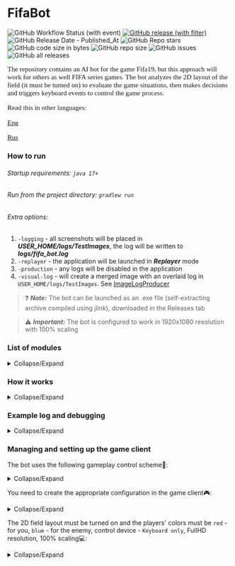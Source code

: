 # FifaBot

![GitHub Workflow Status (with event)](https://img.shields.io/github/actions/workflow/status/acdemeg/FifaBot/build_workflow.yml?logo=gradle&labelColor=292f35)
[![GitHub release (with filter)](https://img.shields.io/github/v/release/acdemeg/FifaBot?logo=github&labelColor=292f35)](https://github.com/acdemeg/FifaBot/releases)
![GitHub Release Date - Published_At](https://img.shields.io/github/release-date/acdemeg/FifaBot?labelColor=292f35)
![GitHub Repo stars](https://img.shields.io/github/stars/acdemeg/FifaBot?color=FFA500&labelColor=292f35)
![GitHub code size in bytes](https://img.shields.io/github/languages/code-size/acdemeg/FifaBot?color=DC143C&labelColor=292f35)
![GitHub repo size](https://img.shields.io/github/repo-size/acdemeg/FifaBot?color=008B8B&labelColor=292f35)
![GitHub issues](https://img.shields.io/github/issues-raw/acdemeg/FifaBot?color=DB7093&labelColor=292f35)
![GitHub all releases](https://img.shields.io/github/downloads/acdemeg/FifaBot/total?labelColor=292f35)

<!--suppress HtmlDeprecatedAttribute -->
<span style="font-family: 'Bebas Neue',serif; font-size: 1.1em;">
The repository contains an AI bot for the game Fifa19, but this approach will work for others as well
FIFA series games. The bot analyzes the 2D layout of the field (it must be turned on) to evaluate the game
situations, then makes decisions and triggers keyboard events to control the game process.

Read this in other languages: 

[Eng](./README.md)

[Rus](./README.ru.md)

</span>

### How to run

###### Startup requirements: `java 17+`

###### Run from the project directory: `gradlew run`

###### Extra options:

1. `-logging` - all screenshots will be placed in _**USER_HOME/logs/TestImages**_, the log will be written to _**logs/fifa_bot.log**_
2. `-replayer` - the application will be launched in **_Replayer_** mode
3. `-production` - any logs will be disabled in the application
4. `-visual-log` - will create a merged image with an overlaid log in `USER_HOME/logs/TestImages`. See [ImageLogProducer](src/main/java/org/bot/debug/ImageLogProducer.java)

>:question: **_Note:_** The bot can be launched as an .exe file (self-extracting archive compiled using jlink), downloaded in the Releases tab

>:warning: **_Important:_** The bot is configured to work in 1920x1080 resolution with 100% scaling

### List of modules

<details>
  <summary>Collapse/Expand</summary>

[Main](src/main/java/org/bot/Main.java) - entry point for the application, creation and initialization of basic objects

[ImageAnalysis](src/main/java/org/bot/ImageAnalysis.java) - the class analyzes the image of the field diagram

[GeometryUtils](src/main/java/org/bot/utils/GeometryUtils.java)- class provides helper
methods for 2D geometry

[ImageUtils](src/main/java/org/bot/utils/ImageUtils.java) - the class provides helper methods for
serialization/deserialization of game state to/from `.dat` file, getting image pixel color,
methods for organizing replay analysis, etc.

[GameInfo](src/main/java/org/bot/GameInfo.java) - data class that stores information about the current game
situations - coordinates of players, ball, active player, etc.

[GameHistory](src/main/java/org/bot/GameHistory.java) - class stores previous game states
and previous decisions

[GameAction](src/main/java/org/bot/GameAction.java) - class responsible for creating a game
actions (pass, hit, move, etc.)

[DecisionMaker](src/main/java/org/bot/DecisionMaker.java) - the class is responsible for making the best decision on
based on data from [`GameInfo`](src/main/java/org/bot/GameInfo.java)

[ActionProducer](src/main/java/org/bot/ActionProducer.java) - the class is responsible for generating device events
input. Currently only keyboard is available

[ImageLogProducer](src/main/java/org/bot/debug/ImageLogProducer.java) - the class creates a `full_game.png` image
displaying a visual log of the game. This is necessary for 
debugging purposes and analysis of the "replay" from `USER_HOME/logs/TestImages`

[ColorsEnum](src/main/java/org/bot/enums/ColorsEnum.java) - listing the color ranges for which
objects are identified during image analysis

[ControlsEnum](src/main/java/org/bot/enums/ColorsEnum.java) - listing possible game actions and their groups

[GameConstantsEnum](src/main/java/org/bot/enums/GameConstantsEnum.java) - stores static information
unchangeable over time (coordinates of the center of the field, penalty area, initial delay of actions, etc.)

[GeomEnum](src/main/java/org/bot/enums/GeomEnum.java) - stores auxiliary enumerations for defining directions
</details>

### How it works
<details>
  <summary>Collapse/Expand</summary>

The main game loop starts and the bot takes a screenshot of the field as `BufferedImage`, for example:soccer::

<p align="center">
    <img style="display: block; margin-left: auto; margin-right: auto; width: 60%" src="files/2027169000811800.png" alt="state_1">
</p>

The bot analyzed the screenshot and received the following information:

    playmates=[       opposites=[       activePlayer=[x=33,y=63] 
      [x=65,y=6]        [x=134,y=23]    ball=[x=36,y=64]
      [x=108,y=7]       [x=165,y=35]    isPlaymateBallPossession=true
      [x=117,y=49]      [x=165,y=61]    isShadingField=false
      [x=65,y=53]       [x=92,y=65]     isNobodyBallPossession=false
      [x=33,y=63]       [x=155,y=65]    playmateSide=LEFT_PLAYMATE_SIDE
      [x=140,y=67]      [x=214,y=73]
      [x=106,y=72]      [x=165,y=77]
      [x=82,y=94]       [x=141,y=81]
      [x=53,y=96]       [x=104,y=86]
      [x=65,y=134]      [x=165,y=103]
      [x=108,y=134]]    [x=138,y=118]]

Based on this information, a set of suitable actions was identified:

    [
      [
         controls=[MOVE_UP, MOVE_RIGHT, ATTACK_SHORT_PASS_HEADER],
         actionTargetPlayer=[x=65,y=53]
      ],
      [
         controls=[MOVE_RIGHT],
         actionTargetPlayer=[x=33,y=63]
      ], 
      [
         controls=[ATTACK_PROTECT_BALL],
         actionTargetPlayer=[x=33,y=63]
      ]
    ]

From a set of actions, the bot selects the highest priority:

    [
       controls=[MOVE_UP, MOVE_RIGHT, ATTACK_SHORT_PASS_HEADER],
       actionTargetPlayer=[x=65,y=53]
    ]

After executing the action, we get a new state:soccer::

<p align="center">
    <img style="display: block; margin-left: auto; margin-right: auto; width: 60%" src="files/2027169766038500.png" alt="state_2">
</p>

The bot performed the action correctly - gave a pass to the player who was in the upper right corner from
active player in the previous screenshot, then the cycle repeats.

</details>

### Example log and debugging

<details>
  <summary>Collapse/Expand</summary>

This is what part of the log looks like with the described states:file_folder::

<p align="center">
    <img style="display: block; margin-left: auto; margin-right: auto; width: 90%" src="files/log.png" alt="log">
</p>

For the purpose of debugging and analyzing the behavior of the bot, a class was written
[ImageLogProducer](src/main/java/org/bot/debug/ImageLogProducer.java)
allowing you to link a text log with an image of the game state.

An example of a visual log for the states described above:mag_right::

<p align="center">
    <img style="display: block; margin-left: auto; margin-right: auto; width: 90%" src="files/full_game.png" alt="full_game">
</p>

>:warning: **_Important:_** The `USER_HOME/logs/TestImages` folder should contain quite limited
> the number of images corresponding to a certain game interval, otherwise for
> [ImageLogProducer](src/main/java/org/bot/debug/ImageLogProducer.java) may not be enough
> RAM create too long final image

</details>

### Managing and setting up the game client

The bot uses the following gameplay control scheme:wrench::

<details>
  <summary>Collapse/Expand</summary>

**_SPRINT_** - `VK_E`

**_MOVE_UP_** - `VK_UP`

**_MOVE_DOWN_** - `VK_DOWN`

**_MOVE_LEFT_** - `VK_LEFT`

**_MOVE_RIGHT_** - `VK_RIGHT`

**_MOVE_UP_PAD_** - `VK_NUMPAD8`

**_MOVE_DOWN_PAD_** - `VK_NUMPAD2`

**_MOVE_LEFT_PAD_** - `VK_NUMPAD4`

**_MOVE_RIGHT_PAD_** - `VK_NUMPAD6`

**_TACTICS_** - `VK_J`

**_MENTALITY_LEFT_** - `VK_K`

**_MENTALITY_RIGHT_** - `VK_L`

**_CUSTOM_TACTICS_** - `VK_CAPS_LOCK`

**_SWITCH_FROM_GK_** - `VK_F`

**_ATTACK_THROUGH_BALL_** - `VK_A`

**_ATTACK_LOB_PASS_CROSS_HEADER_** - `VK_S`

**_ATTACK_SHOOT_VOLLEY_HEADER_** - `VK_W`

**_ATTACK_SHORT_PASS_HEADER_** - `VK_D`

**_ATTACK_PLAYER_RUN_MODIFIER_** - `VK_SPACE`

**_ATTACK_FINESSE_SHOT_MODIFIER_** - `VK_Q`

**_ATTACK_PROTECT_BALL_** - `VK_SHIFT`

**_DEFENCE_RUSH_GK_** - `VK_A`

**_DEFENCE_SLIDING_TACKLE_** - `VK_S`

**_DEFENCE_TACKLE_PUSH_OR_PULL_** - `VK_W`

**_DEFENCE_CONTAIN_** - `VK_D`

**_DEFENCE_CHANGE_PLAYER_** - `VK_SPACE`

**_DEFENCE_TEAMMATE_CONTAIN_** - `VK_Q`

**_DEFENCE_JOCKEY_** - `VK_SHIFT`

**_CHIP_SHOT_** - `VK_SPACE + VK_W`

**_FINESSE_SHOT_** - `VK_Q + VK_W`

**_LOW_SHOT_** - `VK_SPACE + VK_Q + VK_W`

**_THREADED_THROUGH_PASS_** - `VK_Q + VK_A`

**_LOBBED_THROUGH_PASS_** - `VK_SPACE + VK_A`

**_DRIVEN_LOB_PASS_CROSS_** - `VK_Q + VK_S`

**_HIGH_LOB_CROSS_** - `VK_SPACE + VK_S`

**_LOW_CROSS_** - `VK_S + VK_S`

**_SCOOP_LOB_** - `VK_SHIFT + VK_S`

**_CANCEL_** - `VK_SHIFT + VK_E`

**_FLAIR_PASS_** - `VK_SHIFT + VK_D`

**_FLAIR_SHOOT_** - `VK_SHIFT + VK_W`

**_DRIVEN_GROUND_PASS_** - `VK_Q + VK_D`

**_RUNNING_JOCKEY_** - `VK_SHIFT + VK_E`

</details>

You need to create the appropriate configuration in the game client:video_game::

<details>
  <summary>Collapse/Expand</summary>
    <p align="center">
      <img style="display: block; margin-left: auto; margin-right: auto; width: 90%" src="files/controls_eng_1.png" alt="controls_eng_1">
    </p>
    <p align="center">
      <img style="display: block; margin-left: auto; margin-right: auto; width: 90%" src="files/controls_eng_2.png" alt="controls_eng_2">
    </p>
    <p align="center">
      <img style="display: block; margin-left: auto; margin-right: auto; width: 90%" src="files/controls_eng_3.png" alt="controls_eng_3">
    </p>
</details>

The 2D field layout must be turned on and the players' colors must be `red` - for you,
`blue` - for the enemy, control device - `Keyboard only`,
FullHD resolution, 100% scaling:computer::

<details>
  <summary>Collapse/Expand</summary>
    <p align="center">
        <img style="display: block; margin-left: auto; margin-right: auto; width: 90%" src="files/settting_eng.png" alt="settting_eng">
    </p>
</details>
